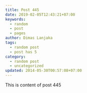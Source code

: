 ```yaml
---
title: Post 445
date: 2019-02-05T12:43:21+07:00
keywords:
  - random
  - post
  - pages
author: Dimas Lanjaka
tags:
  - random post
  - post has 5
category:
  - random post
  - uncategorized
updated: 2014-05-30T00:57:08+07:00
---
```

This is content of post 445